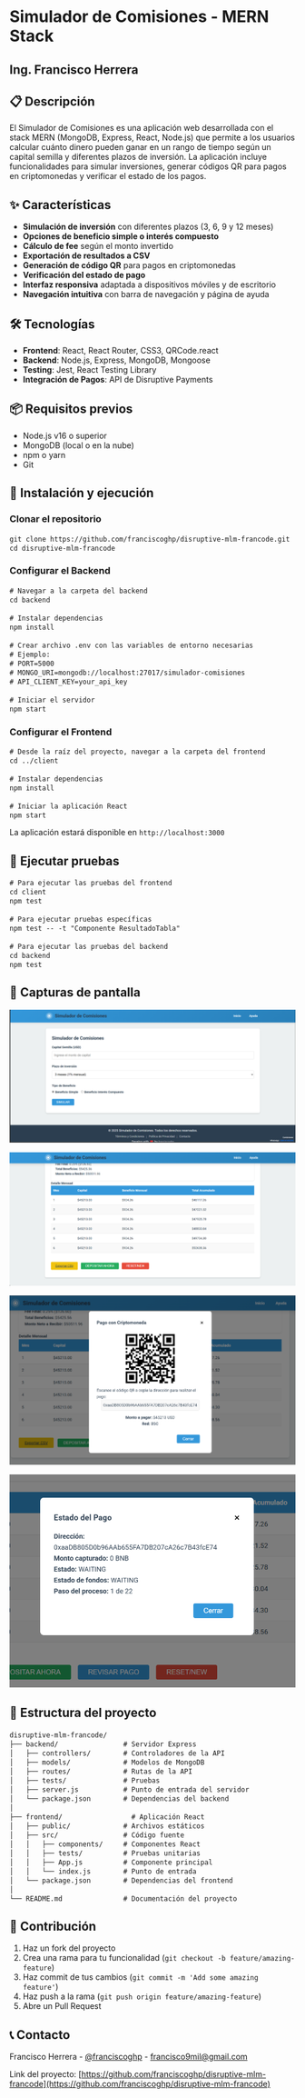 # Simulador de Comisiones - MERN Stack
## Ing. Francisco Herrera

## 📋 Descripción

El Simulador de Comisiones es una aplicación web desarrollada con el stack MERN (MongoDB, Express, React, Node.js) que permite a los usuarios calcular cuánto dinero pueden ganar en un rango de tiempo según un capital semilla y diferentes plazos de inversión. La aplicación incluye funcionalidades para simular inversiones, generar códigos QR para pagos en criptomonedas y verificar el estado de los pagos.

## ✨ Características

- **Simulación de inversión** con diferentes plazos (3, 6, 9 y 12 meses)
- **Opciones de beneficio simple o interés compuesto**
- **Cálculo de fee** según el monto invertido
- **Exportación de resultados a CSV**
- **Generación de código QR** para pagos en criptomonedas
- **Verificación del estado de pago**
- **Interfaz responsiva** adaptada a dispositivos móviles y de escritorio
- **Navegación intuitiva** con barra de navegación y página de ayuda


## 🛠️ Tecnologías

- **Frontend**: React, React Router, CSS3, QRCode.react
- **Backend**: Node.js, Express, MongoDB, Mongoose
- **Testing**: Jest, React Testing Library
- **Integración de Pagos**: API de Disruptive Payments


## 📦 Requisitos previos

- Node.js v16 o superior
- MongoDB (local o en la nube)
- npm o yarn
- Git


## 🚀 Instalación y ejecución

### Clonar el repositorio

```shellscript
git clone https://github.com/franciscoghp/disruptive-mlm-francode.git
cd disruptive-mlm-francode
```

### Configurar el Backend

```shellscript
# Navegar a la carpeta del backend
cd backend

# Instalar dependencias
npm install

# Crear archivo .env con las variables de entorno necesarias
# Ejemplo:
# PORT=5000
# MONGO_URI=mongodb://localhost:27017/simulador-comisiones
# API_CLIENT_KEY=your_api_key

# Iniciar el servidor
npm start
```

### Configurar el Frontend

```shellscript
# Desde la raíz del proyecto, navegar a la carpeta del frontend
cd ../client

# Instalar dependencias
npm install

# Iniciar la aplicación React
npm start
```

La aplicación estará disponible en `http://localhost:3000`

## 🧪 Ejecutar pruebas

```shellscript
# Para ejecutar las pruebas del frontend
cd client
npm test

# Para ejecutar pruebas específicas
npm test -- -t "Componente ResultadoTabla"

# Para ejecutar las pruebas del backend
cd backend
npm test

```

## 📱 Capturas de pantalla

![home](<./assets/Screenshot 2025-03-24 104148.png>)

![tabla](<./assets/Screenshot 2025-03-24 104613.png>)

![QR](<./assets/Screenshot 2025-03-24 104714.png>)

![status](<./assets/Screenshot 2025-03-24 104756.png>)

## 🔧 Estructura del proyecto

```plaintext
disruptive-mlm-francode/
├── backend/                # Servidor Express
│   ├── controllers/        # Controladores de la API
│   ├── models/             # Modelos de MongoDB
│   ├── routes/             # Rutas de la API
│   ├── tests/              # Pruebas
│   ├── server.js           # Punto de entrada del servidor
│   └── package.json        # Dependencias del backend
│
├── frontend/                 # Aplicación React
│   ├── public/             # Archivos estáticos
│   ├── src/                # Código fuente
│   │   ├── components/     # Componentes React
│   │   ├── tests/          # Pruebas unitarias
│   │   ├── App.js          # Componente principal
│   │   └── index.js        # Punto de entrada
│   └── package.json        # Dependencias del frontend
│
└── README.md               # Documentación del proyecto
```

## 👥 Contribución

1. Haz un fork del proyecto
2. Crea una rama para tu funcionalidad (`git checkout -b feature/amazing-feature`)
3. Haz commit de tus cambios (`git commit -m 'Add some amazing feature'`)
4. Haz push a la rama (`git push origin feature/amazing-feature`)
5. Abre un Pull Request


## 📞 Contacto

Francisco Herrera - [@franciscoghp](https://github.com/franciscoghp) - [francisco9mil@gmail.com](mailto:francisco9mil@gmail.com)

Link del proyecto: [https://github.com/franciscoghp/disruptive-mlm-francode](https://github.com/franciscoghp/disruptive-mlm-francode)